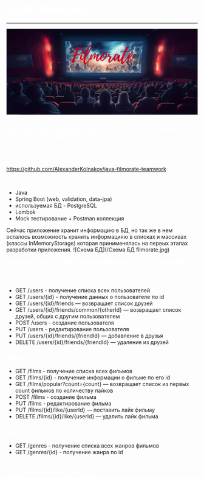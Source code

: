 # <span style="color: white">**JAVA-filmorate**
____
![JAVA-filmorate](/filmorate.jpg)

### <span style="color: white">Данный сервис предназначен для работы с фильмами, поиску/оценке/жанрам и т.п.  ###
<span style="color: white">Представленный в данном репозитории функционал сервиса в дальнейшем был расширен в ходе совместной 
работы с друими участниками проекта. Ссылка на репозиторий соместного проекта - https://github.com/AlexanderKolnakov/java-filmorate-teamwork


<span style="color: white">Приложение использует слудющие технологии:

- Java
- Spring Boot (web, validation, data-jpa)
- используемая БД - PostgreSQL
- Lombok
- Mock тестирование + Postman коллекция 

Сейчас приложение хранит информацию в БД, но так же в нем осталось возможность 
хранить информацияю в списках и массивах (классы InMemoryStorage) которая принименялась на первых этапах
разработки приложения.
![Схема БД](/Схема БД filmorate.jpg)


<span style="color: white">___Ниже приведены эндпоинты и кратное описаних их функционала:___
### <span style="color: white">User:
- GET /users - получение списка всех пользователей
- GET /users/{id} - получение данных о пользователе по id
- GET /users/{id}/friends — возвращает список друзей
- GET /users/{id}/friends/common/{otherId} — возвращает список друзей, общих с другим пользователем
- POST /users - создание пользователя
- PUT /users - редактирование пользователя
- PUT /users/{id}/friends/{friendId} — добавление в друзья
- DELETE /users/{id}/friends/{friendId} — удаление из друзей


### <span style="color: white">Films:
- GET /films - получение списка всех фильмов
- GET /films/{id} - получение информации о фильме по его id
- GET /films/popular?count={count} — возвращает список из первых count фильмов по количеству лайков
- POST /films - создание фильма
- PUT /films - редактирование фильма
- PUT /films/{id}/like/{userId} — поставить лайк фильму
- DELETE /films/{id}/like/{userId} — удалить лайк фильма

### <span style="color: white">Genres:
- GET /genres - получение списка всех жанров фильмов
- GET /genres/{id} - получение жанра по id

<span style="color: white">Для тестирования данного приложения к корневой папке проекта имееста Postman коллекция.txt


